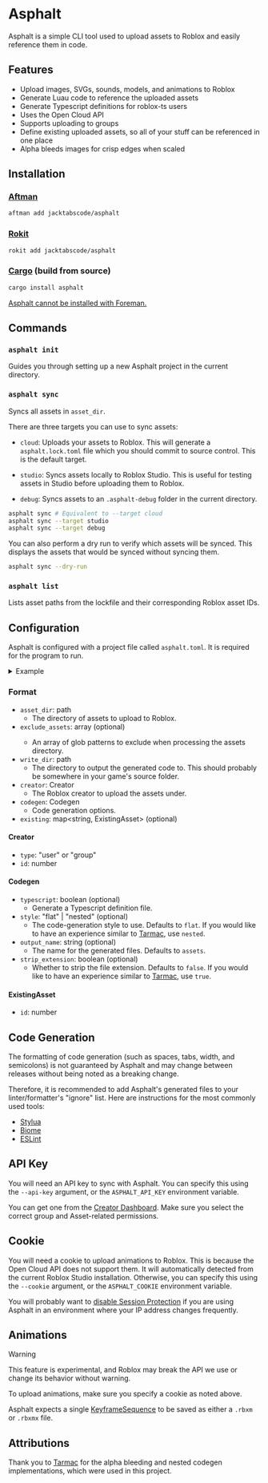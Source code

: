# Asphalt

Asphalt is a simple CLI tool used to upload assets to Roblox and easily reference them in code.

## Features

-   Upload images, SVGs, sounds, models, and animations to Roblox
-   Generate Luau code to reference the uploaded assets
-   Generate Typescript definitions for roblox-ts users
-   Uses the Open Cloud API
-   Supports uploading to groups
-   Define existing uploaded assets, so all of your stuff can be referenced in one place
-   Alpha bleeds images for crisp edges when scaled

## Installation

### [Aftman](https://github.com/lpghatguy/aftman)

```sh
aftman add jacktabscode/asphalt
```

### [Rokit](https://github.com/rojo-rbx/rokit)

```sh
rokit add jacktabscode/asphalt
```

### [Cargo](https://crates.io/crates/asphalt) (build from source)

```sh
cargo install asphalt
```

[Asphalt cannot be installed with Foreman.](https://github.com/Roblox/foreman/issues/97)

## Commands

### `asphalt init`

Guides you through setting up a new Asphalt project in the current directory.

### `asphalt sync`

Syncs all assets in `asset_dir`.

There are three targets you can use to sync assets:

-   `cloud`: Uploads your assets to Roblox. This will generate a `asphalt.lock.toml` file which you should commit to source control. This is the default target.

-   `studio`: Syncs assets locally to Roblox Studio. This is useful for testing assets in Studio before uploading them to Roblox.

-   `debug`: Syncs assets to an `.asphalt-debug` folder in the current directory.

```bash
asphalt sync # Equivalent to --target cloud
asphalt sync --target studio
asphalt sync --target debug
```

You can also perform a dry run to verify which assets will be synced. This displays the assets that would be synced without syncing them.

```bash
asphalt sync --dry-run
```

### `asphalt list`

Lists asset paths from the lockfile and their corresponding Roblox asset IDs.

## Configuration

Asphalt is configured with a project file called `asphalt.toml`. It is required for the program to run.

<details>
<summary>Example</summary>

```toml
asset_dir = "assets/"
exclude_assets = ["**/*.txt", "**/*.DS_Store"]

write_dir = "src/shared/"

[codegen]
typescript = true
style = "flat"
output_name = "assets"

[creator]
type = "user"
id = 9670971

[existing]
"some_sound_on_roblox.ogg" = { id = 123456789 }
"some_image_on_roblox.png" = { id = 987654321 }
```

</details>

### Format

-   `asset_dir`: path
    -   The directory of assets to upload to Roblox.
-	`exclude_assets`: array<string> (optional)
	-	An array of glob patterns to exclude when processing the assets directory.
-   `write_dir`: path
    -   The directory to output the generated code to. This should probably be somewhere in your game's source folder.
-   `creator`: Creator
    -   The Roblox creator to upload the assets under.
-   `codegen`: Codegen
    -   Code generation options.
-   `existing`: map<string, ExistingAsset> (optional)

#### Creator

-   `type`: "user" or "group"
-   `id`: number

#### Codegen

-   `typescript`: boolean (optional)
    -   Generate a Typescript definition file.
-   `style`: "flat" | "nested" (optional)
    -   The code-generation style to use. Defaults to `flat`. If you would like to have an experience similar to [Tarmac](https://github.com/rojo-rbx/tarmac), use `nested`.
-   `output_name`: string (optional)
    -   The name for the generated files. Defaults to `assets`.
-   `strip_extension`: boolean (optional)
    -   Whether to strip the file extension. Defaults to `false`. If you would like to have an experience similar to [Tarmac](https://github.com/rojo-rbx/tarmac), use `true`.

#### ExistingAsset

-   `id`: number

## Code Generation
The formatting of code generation (such as spaces, tabs, width, and semicolons) is not guaranteed by Asphalt and may change between releases without being noted as a breaking change.

Therefore, it is recommended to add Asphalt's generated files to your linter/formatter's "ignore" list. Here are instructions for the most commonly used tools:

- [Stylua](https://github.com/JohnnyMorganz/StyLua?tab=readme-ov-file#glob-filtering)
- [Biome](https://biomejs.dev/guides/configure-biome/#ignore-files)
- [ESLint](https://eslint.org/docs/latest/use/configure/ignore)

## API Key

You will need an API key to sync with Asphalt. You can specify this using the `--api-key` argument, or the `ASPHALT_API_KEY` environment variable.

You can get one from the [Creator Dashboard](https://create.roblox.com/dashboard/credentials). Make sure you select the correct group and Asset-related permissions.

## Cookie
You will need a cookie to upload animations to Roblox. This is because the Open Cloud API does not support them. It will automatically detected from the current Roblox Studio installation. Otherwise, you can specify this using the `--cookie` argument, or the `ASPHALT_COOKIE` environment variable.

You will probably want to [disable Session Protection](https://create.roblox.com/settings/advanced) if you are using Asphalt in an environment where your IP address changes frequently.

## Animations

> [!WARNING]
> This feature is experimental, and Roblox may break the API we use or change its behavior without warning.

To upload animations, make sure you specify a cookie as noted above.

Asphalt expects a single [KeyframeSequence](https://create.roblox.com/docs/reference/engine/classes/KeyframeSequence) to be saved as either a `.rbxm` or `.rbxmx` file.

## Attributions

Thank you to [Tarmac](https://github.com/Roblox/tarmac) for the alpha bleeding and nested codegen implementations, which were used in this project.
